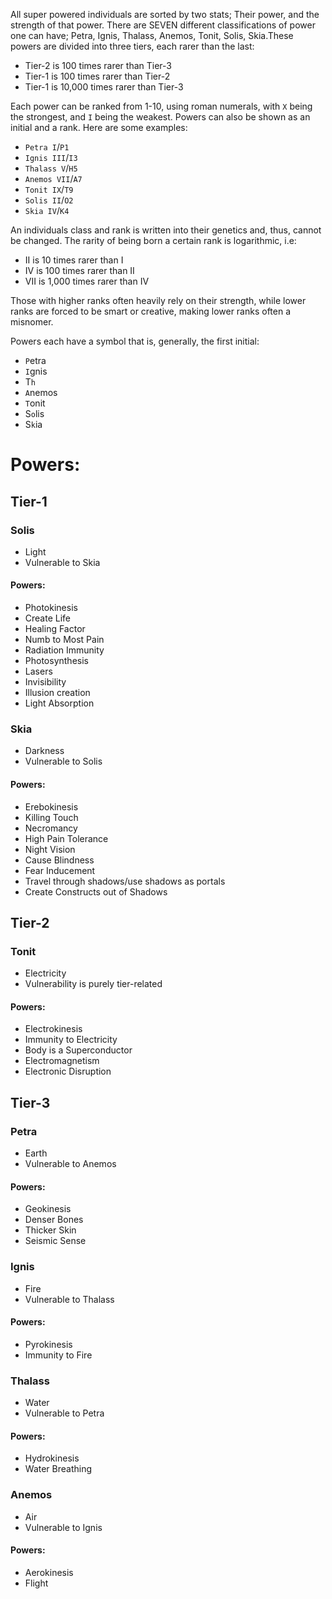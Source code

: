 All super powered individuals are sorted by two stats; Their power, and the strength of that power. There are SEVEN different classifications of power one can have; Petra, Ignis, Thalass, Anemos, Tonit, Solis, Skia.These powers are divided into three tiers, each rarer than the last:
- Tier-2 is 100 times rarer than Tier-3
- Tier-1 is 100 times rarer than Tier-2
- Tier-1 is 10,000 times rarer than Tier-3

Each power can be ranked from 1-10, using roman numerals, with `X` being the strongest, and `I` being the weakest. Powers can also be shown as an initial and a rank. Here are some examples:
- `Petra I`/`P1`
- `Ignis III`/`I3`
- `Thalass V`/`H5`
- `Anemos VII`/`A7`
- `Tonit IX`/`T9`
- `Solis II`/`O2`
- `Skia IV`/`K4`

An individuals class and rank is written into their genetics and, thus, cannot be changed. The rarity of being born a certain rank is logarithmic, i.e:
- II is 10 times rarer than I
- IV is 100 times rarer than II
- VII is 1,000 times rarer than IV

Those with higher ranks often heavily rely on their strength, while lower ranks are forced to be smart or creative, making lower ranks often a misnomer.

Powers each have a symbol that is, generally, the first initial:
- `P`etra
- `I`gnis
- T`h`
- `A`nemos
- `T`onit
- S`o`lis
- S`k`ia

# Powers:

## Tier-1

### Solis
- Light
- Vulnerable to Skia

#### Powers:
- Photokinesis
- Create Life
- Healing Factor
- Numb to Most Pain
- Radiation Immunity
- Photosynthesis
- Lasers
- Invisibility
- Illusion creation
- Light Absorption

### Skia
- Darkness
- Vulnerable to Solis

#### Powers:
- Erebokinesis
- Killing Touch
- Necromancy
- High Pain Tolerance
- Night Vision
- Cause Blindness
- Fear Inducement
- Travel through shadows/use shadows as portals
- Create Constructs out of Shadows

## Tier-2

### Tonit
- Electricity
- Vulnerability is purely tier-related

#### Powers:
- Electrokinesis
- Immunity to Electricity
- Body is a Superconductor
- Electromagnetism
- Electronic Disruption

## Tier-3

### Petra
- Earth
- Vulnerable to Anemos

#### Powers:
- Geokinesis
- Denser Bones
- Thicker Skin
- Seismic Sense

### Ignis
- Fire
- Vulnerable to Thalass

#### Powers:
- Pyrokinesis
- Immunity to Fire

### Thalass
- Water
- Vulnerable to Petra

#### Powers:
- Hydrokinesis
- Water Breathing

### Anemos
- Air
- Vulnerable to Ignis

#### Powers:
- Aerokinesis
- Flight